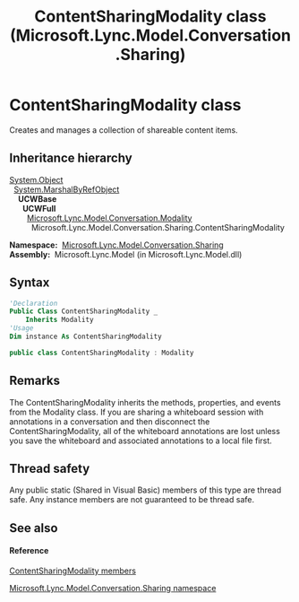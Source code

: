 ﻿---
title: ContentSharingModality class (Microsoft.Lync.Model.Conversation.Sharing)
TOCTitle: ContentSharingModality class
ms:assetid: T:Microsoft.Lync.Model.Conversation.Sharing.ContentSharingModality_DI_3_UC_OCS14MrefLyncWPF
ms:mtpsurl: https://msdn.microsoft.com/en-us/library/microsoft.lync.model.conversation.sharing.contentsharingmodality_di_3_uc_ocs14mreflyncwpf(v=office.15)
ms:contentKeyID: 48590023
ms.date: 07/28/2014
mtps_version: v=office.15
f1_keywords:
- Microsoft.Lync.Model.Conversation.Sharing.ContentSharingModality
dev_langs:
- CSharp
- JScript
- VB
- other
---

# ContentSharingModality class

Creates and manages a collection of shareable content items.

## Inheritance hierarchy

[System.Object](http://msdn2.microsoft.com/en-us/library/e5kfa45b)  
  [System.MarshalByRefObject](http://msdn2.microsoft.com/en-us/library/w4302s1f)  
    **UCWBase**  
      **UCWFull**  
        [Microsoft.Lync.Model.Conversation.Modality](modality-class-microsoft-lync-model-conversation_2.md)  
          Microsoft.Lync.Model.Conversation.Sharing.ContentSharingModality  

**Namespace:**  [Microsoft.Lync.Model.Conversation.Sharing](microsoft-lync-model-conversation-sharing-namespace_2.md)  
**Assembly:**  Microsoft.Lync.Model (in Microsoft.Lync.Model.dll)

## Syntax

``` vb
'Declaration
Public Class ContentSharingModality _
    Inherits Modality
'Usage
Dim instance As ContentSharingModality
```

``` csharp
public class ContentSharingModality : Modality
```

## Remarks

The ContentSharingModality inherits the methods, properties, and events from the Modality class. If you are sharing a whiteboard session with annotations in a conversation and then disconnect the ContentSharingModality, all of the whiteboard annotations are lost unless you save the whiteboard and associated annotations to a local file first.

## Thread safety

Any public static (Shared in Visual Basic) members of this type are thread safe. Any instance members are not guaranteed to be thread safe.

## See also

#### Reference

[ContentSharingModality members](contentsharingmodality-members-microsoft-lync-model-conversation-sharing_2.md)

[Microsoft.Lync.Model.Conversation.Sharing namespace](microsoft-lync-model-conversation-sharing-namespace_2.md)

